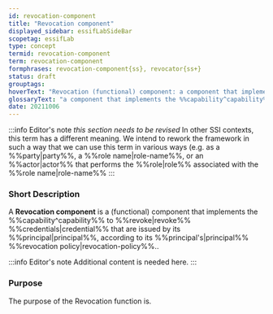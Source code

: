 ```yaml
---
id: revocation-component
title: "Revocation component"
displayed_sidebar: essifLabSideBar
scopetag: essifLab
type: concept
termid: revocation-component
term: revocation-component
formphrases: revocation-component{ss}, revocator{ss+}
status: draft
grouptags:
hoverText: "Revocation (functional) component: a component that implements the Capability to Revoke Credentials that are issued by its Principal, according to its Principal's Revocation Policy."
glossaryText: "a component that implements the %%capability^capability%% to %%revoke^revoke%% %%credentials^credential%% that are issued by its %%principal^principal%%, according to its %%principal's^principal%% %%revocation policy^revocation-policy%%."
date: 20211006
---
```


:::info Editor's note
*this section needs to be revised*
In other SSI contexts, this term has a different meaning. We intend to rework the framework in such a way that we can use this term in various ways (e.g. as a %%party|party%%, a %%role name|role-name%%, or an %%actor|actor%% that performs the %%role|role%% associated with the %%role name|role-name%%
:::

### Short Description
A **Revocation component** is a (functional) component that implements the %%capability^capability%% to %%revoke|revoke%% %%credentials|credential%% that are issued by its %%principal|principal%%, according to its %%principal's|principal%% %%revocation policy|revocation-policy%%..

:::info Editor's note
Additional content is needed here.
:::

### Purpose
The purpose of the Revocation function is.
